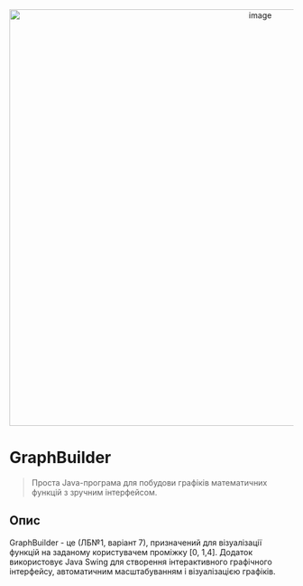 <div style="text-align: center;">
  <img width="874" height="737" alt="image" src="https://github.com/user-attachments/assets/6af522ab-0c96-43a8-9545-b8f25476165d" />
</div>

# GraphBuilder

> Проста Java-програма для побудови графіків математичних функцій з зручним інтерфейсом.

## Опис
GraphBuilder - це (ЛБ№1, варіант 7), призначений для візуалізації функцій на заданому користувачем проміжку [0, 1,4]. Додаток використовує Java Swing для створення інтерактивного графічного інтерфейсу, автоматичним масштабуванням і візуалізацією графіків.

